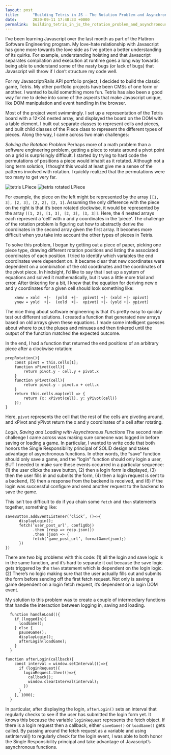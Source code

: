 ```yaml
---
layout: post
title:      "Building Tetris in JS – The Rotation Problem and Asynchronous Functions"
date:       2020-09-11 17:48:33 +0000
permalink:  building_tetris_in_js_the_rotation_problem_and_asynchronous_functions
---
```



I’ve been learning Javascript over the last month as part of the Flatiron Software Engineering program. My love-hate relationship with Javascript has gone more towards the love side as I’ve gotten a better understanding of its quirks. For example, understanding hoisting and that Javascript separates compilation and execution at runtime goes a long way towards being able to understand some of the nasty bugs (or lack of bugs) that Javascript will throw if I don’t structure my code well.

For my Javascript/Rails API portfolio project, I decided to build the classic game, Tetris. My other portfolio projects have been CMSs of one form or another. I wanted to build something more fun. Tetris has also been a good way for me to delve into some of the aspects that make Javascript unique, like DOM manipulation and event handling in the browser. 

Most of the project went swimmingly. I set up a representation of the Tetris board with a 12×24 nested array, and displayed the board on the DOM with a table element. I built out separate classes to represent cells and pieces, and built child classes of the Piece class to represent the different types of pieces. Along the way, I came across two main challenges:


*Solving the Rotation Problem*
Perhaps more of a math problem than a software engineering problem, getting a piece to rotate around a pivot point on a grid is surprisingly difficult. I started by trying to hard code the permutations of positions a piece would inhabit as it rotated. Although not a long term solution, I thought this would at least give me a sense of the patterns involved with rotation. I quickly realized that the permutations were too many to get very far. 

![tetris LPiece](https://drive.google.com/uc?export=view&id=1D0dwGQQgmN9Sy8rYXdrDfESmUunjOGf6)
![tetris rotated LPiece](https://drive.google.com/uc?export=view&id=13-UC1PzwplMTX5ixzbHHLmHJBT-bYBc3)


For example, the piece on the left might be represented by the array `[[1, 3], [2, 3], [2, 2], [2, 1]`. Assuming the only difference with the piece on the right is that it’s been rotated clockwise, it would be represented by the array `[[1, 2], [1, 3], [2, 3], [3, 3]]`. Here, the 4 nested arrays each represent a ‘cell’ with x and y coordinates in the ‘piece’. The challenge of the rotation problem is figuring out how to abstractly derive the coordinates in the second array given the first array. It becomes more difficult when you take into account the other types of pieces in Tetris.


To solve this problem, I began by getting out a piece of paper, picking one piece type, drawing different rotation positions and listing the associated coordinates of each position. I tried to identify which variables the end coordinates were dependent on. It became clear that new coordinates were dependent on a combination of the old coordinates and the coordinates of the pivot piece. In hindsight, I’d like to say that I set up a system of equations and solved it mathematically, but it was a little more trial and error. After tinkering for a bit, I knew that the equation for deriving new x and y coordinates for a given cell should look something like:
```
	xnew = xold  +|-  (yold  +|-  ypivot) +|- (xold +|- xpivot)
	ynew = yold  +|-  (xold  +|-  xpivot) +|- (yold +|- ypivot)
```

The nice thing about software engineering is that it’s pretty easy to quickly test out different solutions. I created a function that generated new arrays based on old arrays given these equations. I made some intelligent guesses about where to put the pluses and minuses and then tinkered until the output of the function matched the expected outcome.

In the end, I had a function that returned the end positions of an arbitrary piece after a clockwise rotation:

```
prepRotation(){
    const pivot = this.cells[1];
    function xPivot(cell){
        return pivot.y - cell.y + pivot.x 
    }
    function yPivot(cell){
        return pivot.y - pivot.x + cell.x
    }
    return this.cells.map(cell => {
        return {x: xPivot(cell), y: yPivot(cell)}
    });
} 
```
 
Here, `pivot` represents the cell that the rest of the cells are pivoting around, and xPivot and yPivot return the x and y coordinates of a cell after rotating.


*Login, Saving and Loading with Asynchronous Functions*
The second main challenge I came across was making sure someone was logged in before saving or loading a game. In particular, I wanted to write code that both honors the Single Responsibility principal of SOLID design and takes advantage of asynchronous functions. In other words, the “save” function should only save a game, and the “login” function should only login a user, BUT I needed to make sure these events occurred in a particular sequence: (1) the user clicks the save button, (2) then a login form is displayed, (3) then the user fills in and submits the form, (4) then a login request is sent to a backend, (5) then a response from the backend is received, and (6) if the login was successful configure and send another request to the backend to save the game. 

This isn’t too difficult to do if you chain some `fetch` and `then` statements together, something like: 

```
saveButton.addEventListener(‘click’, ()=>{
	  displayLogin();
	  fetch(‘user_post_url’, configObj)
		    .then (resp => resp.json())
		    .then (json => {
		    fetch(‘game_post_url’, formatGame(json);)
	  })
})
```

There are two big problems with this code: (1) all the login and save logic is in the same function, and it’s hard to separate it out because the save logic gets triggered by the `then` statement which is dependent on the login logic. (2) There’s no logic making sure that the user actually fills out and submits the form before sending off the first fetch request. Not only is saving a game dependent on a login fetch request, it’s dependent on a login DOM event.

My solution to this problem was to create a couple of intermediary functions that handle the interaction between logging in, saving and loading. 

```
  function handleLoad(){
    if (loggedIn){
      loadGame();
    } else {
      pauseGame();
      displayLogin();
      afterLogin(loadGame);
    }
  }

function afterLogin(callback){
    const interval = window.setInterval(()=>{
      if (loginRequest){
        loginRequest.then(()=>{
          callback();
          window.clearInterval(interval);
        })
      }
    }, 1000);
  }
```

In particular, after displaying the login, `afterLogin()` sets an interval that regularly checks to see if the user has submitted the login form yet. It knows this because the variable `loginRequest` represents the fetch object. If there is a login request then a callback, either `saveGame()` or `loadGame()` gets called.  By passing around the fetch request as a variable and using setInterval() to regularly check for the login event, I was able to both honor the Single Responsibility principal and take advantage of Javascript’s asynchronous functions. 
